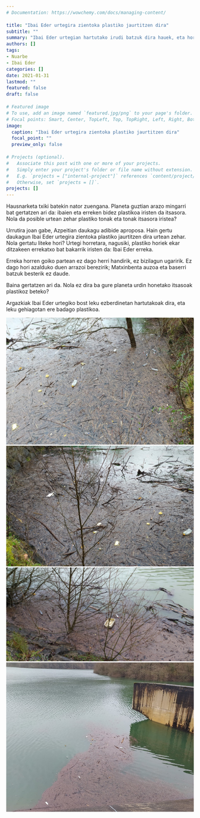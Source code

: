 ```yaml
---
# Documentation: https://wowchemy.com/docs/managing-content/

title: "Ibai Eder urtegira zientoka plastiko jaurtitzen dira"
subtitle: ""
summary: "Ibai Eder urtegian hartutako irudi batzuk dira hauek, eta horietan ikus daitekeenez, zabor ugari egon ohi da urtegian."
authors: []
tags: 
- Nuarbe
- Ibai Eder
categories: []
date: 2021-01-31
lastmod: ""
featured: false
draft: false

# Featured image
# To use, add an image named `featured.jpg/png` to your page's folder.
# Focal points: Smart, Center, TopLeft, Top, TopRight, Left, Right, BottomLeft, Bottom, BottomRight.
image:
  caption: "Ibai Eder urtegira zientoka plastiko jaurtitzen dira"
  focal_point: ""
  preview_only: false

# Projects (optional).
#   Associate this post with one or more of your projects.
#   Simply enter your project's folder or file name without extension.
#   E.g. `projects = ["internal-project"]` references `content/project/deep-learning/index.md`.
#   Otherwise, set `projects = []`.
projects: []
---
```


Hausnarketa txiki batekin nator zuengana. Planeta guztian arazo mingarri bat gertatzen ari da: ibaien eta erreken bidez plastikoa iristen da itsasora. Nola da posible urtean zehar plastiko tonak eta tonak itsasora iristea?

Urrutira joan gabe, Azpeitian daukagu adibide aproposa. Hain gertu daukagun Ibai Eder urtegira zientoka plastiko jaurtitzen dira urtean zehar. Nola gertatu liteke hori? Urtegi horretara, nagusiki, plastiko horiek ekar ditzakeen errekatxo bat bakarrik iristen da: Ibai Eder erreka.

Erreka horren goiko partean ez dago herri handirik, ez bizilagun ugaririk. Ez dago hori azalduko duen arrazoi berezirik; Matxinbenta auzoa eta baserri batzuk besterik ez daude.

Baina gertatzen ari da. Nola ez dira ba gure planeta urdin honetako itsasoak plastikoz beteko?

Argazkiak Ibai Eder urtegiko bost leku ezberdinetan hartutakoak dira, eta leku gehiagotan ere badago plastikoa.

![Ibai Eder urtegira zientoka plastiko jaurtitzen dira](media/1.jpg)
![Ibai Eder urtegira zientoka plastiko jaurtitzen dira](media/2.jpg)
![Ibai Eder urtegira zientoka plastiko jaurtitzen dira](media/3.jpg)
![Ibai Eder urtegira zientoka plastiko jaurtitzen dira](media/4.jpg)
